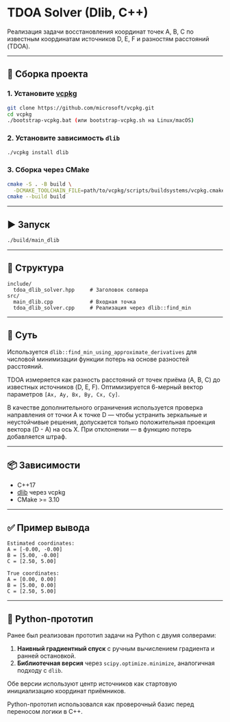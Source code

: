 # TDOA Solver (Dlib, C++)

Реализация задачи восстановления координат точек A, B, C по известным координатам источников D, E, F и разностям расстояний (TDOA).

---

## 🔧 Сборка проекта

### 1. Установите [vcpkg](https://github.com/microsoft/vcpkg)
```bash
git clone https://github.com/microsoft/vcpkg.git
cd vcpkg
./bootstrap-vcpkg.bat (или bootstrap-vcpkg.sh на Linux/macOS)
```

### 2. Установите зависимость `dlib`
```bash
./vcpkg install dlib
```

### 3. Сборка через CMake
```bash
cmake -S . -B build \
  -DCMAKE_TOOLCHAIN_FILE=path/to/vcpkg/scripts/buildsystems/vcpkg.cmake
cmake --build build
```

---

## ▶️ Запуск
```bash
./build/main_dlib
```

---

## 📁 Структура
```text
include/
  tdoa_dlib_solver.hpp     # Заголовок солвера
src/
  main_dlib.cpp            # Входная точка
  tdoa_dlib_solver.cpp     # Реализация через dlib::find_min
```

---

## 🧠 Суть
Используется `dlib::find_min_using_approximate_derivatives` для числовой минимизации функции потерь на основе разностей расстояний.

TDOA измеряется как разность расстояний от точек приёма (A, B, C) до известных источников (D, E, F). Оптимизируется 6-мерный вектор параметров `[Ax, Ay, Bx, By, Cx, Cy]`.

В качестве дополнительного ограничения используется проверка направления от точки A к точке D — чтобы устранить зеркальные и неустойчивые решения, допускается только положительная проекция вектора (D - A) на ось X. При отклонении — в функцию потерь добавляется штраф.

---

## 📦 Зависимости
- C++17
- [dlib](http://dlib.net/) через vcpkg
- CMake >= 3.10

---

## ✅ Пример вывода
```text
Estimated coordinates:
A = [-0.00, -0.00]
B = [5.00, -0.00]
C = [2.50, 5.00]

True coordinates:
A = [0.00, 0.00]
B = [5.00, 0.00]
C = [2.50, 5.00]
```

---

## 🐍 Python-прототип
Ранее был реализован прототип задачи на Python с двумя солверами:

1. **Наивный градиентный спуск** с ручным вычислением градиента и ранней остановкой.
2. **Библиотечная версия** через `scipy.optimize.minimize`, аналогичная подходу с `dlib`.

Обе версии используют центр источников как стартовую инициализацию координат приёмников.

Python-прототип использовался как проверочный базис перед переносом логики в C++.
